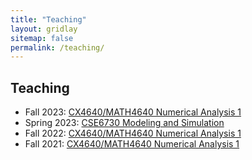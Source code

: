 ```yaml
---
title: "Teaching"
layout: gridlay
sitemap: false
permalink: /teaching/
---
```


## Teaching

* Fall 2023: <a href="{{ site.url }}{{ site.baseurl }}/teaching/2023f_cx4640">CX4640/MATH4640 Numerical Analysis 1</a>
* Spring 2023: <a href="{{ site.url }}{{ site.baseurl }}/teaching/2023s_cse6730">CSE6730 Modeling and Simulation</a>
* Fall 2022: <a href="{{ site.url }}{{ site.baseurl }}/teaching/2022f_cx4640">CX4640/MATH4640 Numerical Analysis 1</a>
* Fall 2021: <a href="{{ site.url }}{{ site.baseurl }}/teaching/2021f_cx4640">CX4640/MATH4640 Numerical Analysis 1</a>

